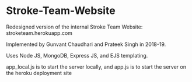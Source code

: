 # Stroke-Team-Website
Redesigned version of the internal Stroke Team Website: stroketeam.herokuapp.com

Implemented by Gunvant Chaudhari and Prateek Singh in 2018-19.

Uses Node JS, MongoDB, Express JS, and EJS templating.

app_local.js is to start the server locally, and app.js is to start the server on the heroku deployment site
